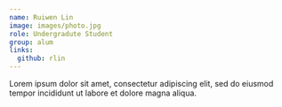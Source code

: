 ```yaml
---
name: Ruiwen Lin
image: images/photo.jpg
role: Undergradute Student
group: alum
links:
  github: rlin
---
```


Lorem ipsum dolor sit amet, consectetur adipiscing elit, sed do eiusmod tempor incididunt ut labore et dolore magna aliqua.
